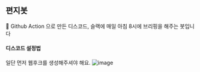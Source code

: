 ## 편지봇
📨 Github Action 으로 만든 디스코드, 슬랙에 매일 아침 8시에 브리핑을 해주는 봇입니다

#### 디스코드 설정법

일단 먼저 웹후크를 생성해주셔야 해요.
![image](https://user-images.githubusercontent.com/32125218/76847761-e7f8c200-6885-11ea-8c69-5c4de5e545f2.png)
